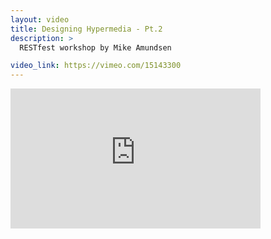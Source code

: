 ```yaml
---
layout: video
title: Designing Hypermedia - Pt.2
description: >
  RESTfest workshop by Mike Amundsen

video_link: https://vimeo.com/15143300
---
```

<iframe src="https://player.vimeo.com/video/15143300?title=0&byline=0&portrait=0&badge=0&autopause=0&player_id=0" width="400" height="224" frameborder="0" title="Designing Hypermedia - Pt.2" webkitallowfullscreen mozallowfullscreen allowfullscreen></iframe>